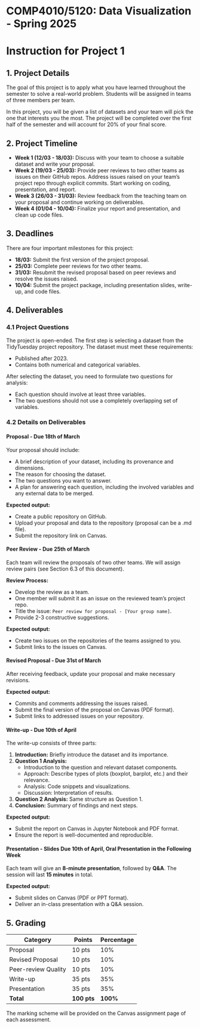 # COMP4010/5120: Data Visualization - Spring 2025

# Instruction for Project 1

## 1. Project Details

The goal of this project is to apply what you have learned throughout the semester to solve a real-world problem. Students will be assigned in teams of three members per team.

In this project, you will be given a list of datasets and your team will pick the one that interests you the most. The project will be completed over the first half of the semester and will account for 20% of your final score.

## 2. Project Timeline

- **Week 1 (12/03 - 18/03):** Discuss with your team to choose a suitable dataset and write your proposal.
- **Week 2 (19/03 - 25/03):** Provide peer reviews to two other teams as issues on their GitHub repos. Address issues raised on your team’s project repo through explicit commits. Start working on coding, presentation, and report.
- **Week 3 (26/03 - 31/03):** Review feedback from the teaching team on your proposal and continue working on deliverables.
- **Week 4 (01/04 - 10/04):** Finalize your report and presentation, and clean up code files.

## 3. Deadlines

There are four important milestones for this project:

- **18/03:** Submit the first version of the project proposal.
- **25/03:** Complete peer reviews for two other teams.
- **31/03:** Resubmit the revised proposal based on peer reviews and resolve the issues raised.
- **10/04:** Submit the project package, including presentation slides, write-up, and code files.

## 4. Deliverables

### 4.1 Project Questions

The project is open-ended. The first step is selecting a dataset from the TidyTuesday project repository. The dataset must meet these requirements:

- Published after 2023.
- Contains both numerical and categorical variables.

After selecting the dataset, you need to formulate two questions for analysis:

- Each question should involve at least three variables.
- The two questions should not use a completely overlapping set of variables.

### 4.2 Details on Deliverables

#### **Proposal - Due 18th of March**

Your proposal should include:

- A brief description of your dataset, including its provenance and dimensions.
- The reason for choosing the dataset.
- The two questions you want to answer.
- A plan for answering each question, including the involved variables and any external data to be merged.

**Expected output:**

- Create a public repository on GitHub.
- Upload your proposal and data to the repository (proposal can be a .md file).
- Submit the repository link on Canvas.

#### **Peer Review - Due 25th of March**

Each team will review the proposals of two other teams. We will assign review pairs (see Section 6.3 of this document).

**Review Process:**

- Develop the review as a team.
- One member will submit it as an issue on the reviewed team’s project repo.
- Title the issue: `Peer review for proposal - [Your group name]`.
- Provide 2-3 constructive suggestions.

**Expected output:**

- Create two issues on the repositories of the teams assigned to you.
- Submit links to the issues on Canvas.

#### **Revised Proposal - Due 31st of March**

After receiving feedback, update your proposal and make necessary revisions.

**Expected output:**

- Commits and comments addressing the issues raised.
- Submit the final version of the proposal on Canvas (PDF format).
- Submit links to addressed issues on your repository.

#### **Write-up - Due 10th of April**

The write-up consists of three parts:

1. **Introduction:** Briefly introduce the dataset and its importance.
2. **Question 1 Analysis:**
   - Introduction to the question and relevant dataset components.
   - Approach: Describe types of plots (boxplot, barplot, etc.) and their relevance.
   - Analysis: Code snippets and visualizations.
   - Discussion: Interpretation of results.
3. **Question 2 Analysis:** Same structure as Question 1.
4. **Conclusion:** Summary of findings and next steps.

**Expected output:**

- Submit the report on Canvas in Jupyter Notebook and PDF format.
- Ensure the report is well-documented and reproducible.

#### **Presentation - Slides Due 10th of April, Oral Presentation in the Following Week**

Each team will give an **8-minute presentation**, followed by **Q&A**. The session will last **15 minutes** in total.

**Expected output:**

- Submit slides on Canvas (PDF or PPT format).
- Deliver an in-class presentation with a Q&A session.

## 5. Grading

| Category              | Points  | Percentage |
|----------------------|---------|------------|
| Proposal            | 10 pts  | 10%        |
| Revised Proposal    | 10 pts  | 10%        |
| Peer-review Quality | 10 pts  | 10%        |
| Write-up           | 35 pts  | 35%        |
| Presentation       | 35 pts  | 35%        |
| **Total**          | **100 pts** | **100%** |

The marking scheme will be provided on the Canvas assignment page of each assessment.
